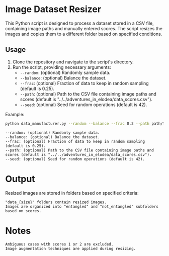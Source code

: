 # Image Dataset Resizer

This Python script is designed to process a dataset stored in a CSV file, containing image paths and manually entered scores. The script resizes the images and copies them to a different folder based on specified conditions.

## Usage

1. Clone the repository and navigate to the script's directory.
2. Run the script, providing necessary arguments:
   - `--random`: (optional) Randomly sample data.
   - `--balance`: (optional) Balance the dataset.
   - `--frac`: (optional) Fraction of data to keep in random sampling (default is 0.25).
   - `--path`: (optional) Path to the CSV file containing image paths and scores (default is "../../adventures_in_elodea/data_scores.csv").
   - `--seed`: (optional) Seed for random operations (default is 42).

Example:

```bash
python data_manufacturer.py --random --balance --frac 0.2 --path path/to/data.csv --seed 123
```

    --random: (optional) Randomly sample data.
    --balance: (optional) Balance the dataset.
    --frac: (optional) Fraction of data to keep in random sampling (default is 0.25).
    --path: (optional) Path to the CSV file containing image paths and scores (default is "../../adventures_in_elodea/data_scores.csv").
    --seed: (optional) Seed for random operations (default is 42).

# Output

Resized images are stored in folders based on specified criteria:

    "data_{size}" folders contain resized images.
    Images are organized into "entangled" and "not_entangled" subfolders based on scores.

# Notes

    Ambiguous cases with scores 1 or 2 are excluded.
    Image augmentation techniques are applied during resizing.